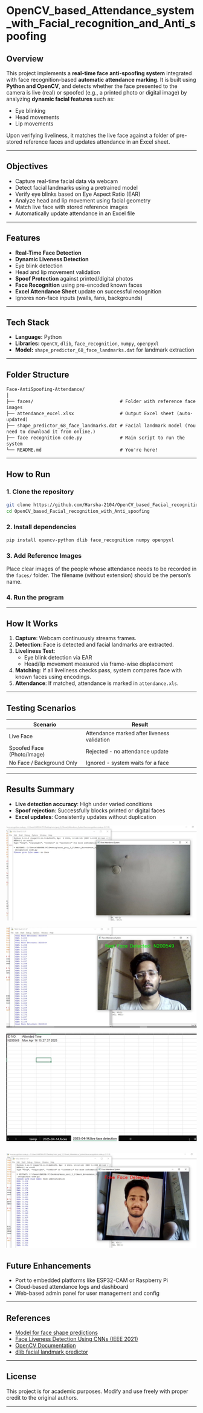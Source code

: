 # OpenCV_based_Attendance_system_with_Facial_recognition_and_Anti_spoofing

## Overview

This project implements a **real-time face anti-spoofing system** integrated with face recognition-based **automatic attendance marking**. It is built using **Python and OpenCV**, and detects whether the face presented to the camera is live (real) or spoofed (e.g., a printed photo or digital image) by analyzing **dynamic facial features** such as:

- Eye blinking
- Head movements
- Lip movements

Upon verifying liveliness, it matches the live face against a folder of pre-stored reference faces and updates attendance in an Excel sheet.

---

## Objectives

-  Capture real-time facial data via webcam
-  Detect facial landmarks using a pretrained model
-  Verify eye blinks based on Eye Aspect Ratio (EAR)
-  Analyze head and lip movement using facial geometry
-  Match live face with stored reference images
-  Automatically update attendance in an Excel file

---

## Features

-  **Real-Time Face Detection**
-  **Dynamic Liveness Detection**
  - Eye blink detection
  - Head and lip movement validation
-  **Spoof Protection** against printed/digital photos
-  **Face Recognition** using pre-encoded known faces
-  **Excel Attendance Sheet** update on successful recognition
-  Ignores non-face inputs (walls, fans, backgrounds)

---

##  Tech Stack

- **Language:** Python
- **Libraries:** `OpenCV`, `dlib`, `face_recognition`, `numpy`, `openpyxl`
- **Model:** `shape_predictor_68_face_landmarks.dat` for landmark extraction

---

##  Folder Structure

```
Face-AntiSpoofing-Attendance/
│
├── faces/                                # Folder with reference face images
├── attendance_excel.xlsx                 # Output Excel sheet (auto-updated)
├── shape_predictor_68_face_landmarks.dat # Facial landmark model (You need to download it from online.)
├── face recognition code.py              # Main script to run the system
└── README.md                             # You're here!
```

---

##  How to Run

### 1. Clone the repository
```bash
git clone https://github.com/Harsha-2104/OpenCV_based_Facial_recognition_with_Anti_spoofing.git
cd OpenCV_based_Facial_recognition_with_Anti_spoofing
```

### 2. Install dependencies
```bash
pip install opencv-python dlib face_recognition numpy openpyxl
```

### 3. Add Reference Images
Place clear images of the people whose attendance needs to be recorded in the `faces/` folder. The filename (without extension) should be the person’s name.

### 4. Run the program

---

##  How It Works

1. **Capture**: Webcam continuously streams frames.
2. **Detection**: Face is detected and facial landmarks are extracted.
3. **Liveliness Test**:
   - Eye blink detection via EAR
   - Head/lip movement measured via frame-wise displacement
4. **Matching**: If all liveliness checks pass, system compares face with known faces using encodings.
5. **Attendance**: If matched, attendance is marked in `attendance.xls`.

---

##  Testing Scenarios

| Scenario          | Result                                        |
|-------------------|-----------------------------------------------|
| Live Face         | Attendance marked after liveness validation   |
| Spoofed Face (Photo/Image) | Rejected - no attendance update      |
| No Face / Background Only | Ignored - system waits for a face     |

---

##  Results Summary

-  **Live detection accuracy**: High under varied conditions
-  **Spoof rejection**: Successfully blocks printed or digital faces
-  **Excel updates**: Consistently updates without duplication
  
![No face case](Code/No_face_detected.png)

![Real face case](Code/real_face.png)

![Attendance taken after real face detcted](Code/attendance_taken.png)

![Fake face case](Code/fake_face.png)
---

##  Future Enhancements

-  Port to embedded platforms like ESP32-CAM or Raspberry Pi
-  Cloud-based attendance logs and dashboard
-  Web-based admin panel for user management and config

---

##  References

- [Model for face shape predictions](https://www.kaggle.com/datasets/sergiovirahonda/shape-predictor-68-face-landmarksdat?resource=download)
- [Face Liveness Detection Using CNNs (IEEE 2021)](https://ieeexplore.ieee.org/)
- [OpenCV Documentation](https://docs.opencv.org/)
- [dlib facial landmark predictor](http://dlib.net/)

---

##  License

This project is for academic purposes. Modify and use freely with proper credit to the original authors.

---
